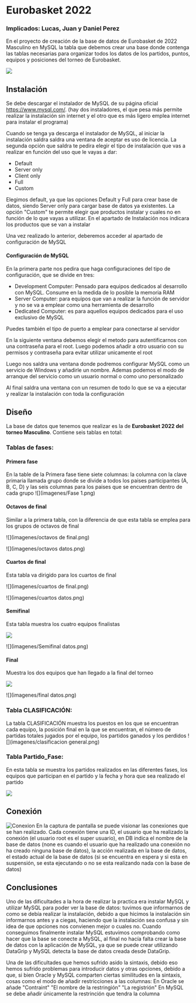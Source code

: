 # Eurobasket 2022
### Implicados: Lucas, Juan y Daniel Perez
En el proyecto de creación de la base de datos de Eurobasket de 2022 Masculino en MySQL la tabla que debemos crear 
una base donde contenga las tablas necesarias para organizar todos los datos de los partidos, puntos, equipos y 
posiciones del torneo de Eurobasket.


![](imagenes/proyecto_clase_04.jpeg)

## Instalación
Se debe descargar el instalador de MySQL de su página oficial https://www.mysql.com/. (hay dos instaladores, el que pesa
más permite realizar la instalación sin internet y el otro que es más ligero emplea internet para instalar el programa) 

Cuando se tenga ya descarga el instalador de MySQL, al iniciar la instalación saldra saldra una ventana de aceptar es
uso de licencia. La segunda opción que saldra te pedira elegir el tipo de instalación que vas a realizar en función del
uso que le vayas a dar:
- Default
- Server only
- Client only
- Full
- Custom

Elegimos default, ya que las opciones Default y Full para crear base de datos, siendo Server only para cargar base de
datos ya existentes. La opción "Custom" te permite elegir que productos instalar y cuales no en función de lo que vayas 
a utilizar.
En el apartado de Instalación nos indicara los productos que se van a instalar 

Una vez realizado lo anterior, deberemos acceder al apartado de configuración de MySQL

#### Configuración de MySQL
En la primera parte nos pedira que haga configuraciones del tipo de configuración, que se divide en tres:
- Development Computer: Pensado para equipos dedicados al desarrollo con MySQL. Consume en la medida de lo posible la 
memoria RAM 
- Server Computer: para equipos que van a realizar la función de servidor y no se va a emplear como una herramienta de
desarrollo
- Dedicated Computer: es para aquellos equipos dedicados para el uso exclusivo de MySQL

Puedes también el tipo de puerto a emplear para conectarse al servidor

En la siguiente ventana debemos elegir el metodo para autentificarnos con una contraseña para el root. Luego podemos 
añadir a otro usuario con su permisos y contraseña para evitar utilizar unicamente el root

Luego nos saldra una ventana donde podremos configurar MySQL como un servicio de Windows y añadirle un nombre. Ademas
podemos el modo de arranque del servicio como un usuario normal o como uno personalizado

Al final saldra una ventana con un resumen de todo lo que se va a ejecutar y realizar la instalación con toda la 
configuración

## Diseño

La base de datos que tenemos que realizar es la de **Eurobasket 2022 del torneo Masculino**.
Contiene seis tablas en total:

### Tablas de fases:
#### Primera fase
En la table de la Primera fase tiene siete columnas: la columna con la clave primaria llamada grupo donde se divide a
todos los paises participantes (A, B, C, D) y las seis columnas para los paises que se encuentran dentro de cada grupo
![](imagenes/Fase 1.png)

#### Octavos de final
Similar a la primera tabla, con la diferencia de que esta tabla se emplea para los grupos de octavos de final

![](imagenes/octavos de final.png)

![](imagenes/octavos datos.png)

#### Cuartos de final
Esta tabla va dirigido para los cuartos de final

![](imagenes/cuartos de final.png)

![](imagenes/cuartos datos.png)

#### Semifinal
Esta tabla muestra los cuatro equipos finalistas

![](imagenes/Semifinal.png)

![](imagenes/Semifinal datos.png)

#### Final
Muestra los dos equipos que han llegado a la final del torneo

![](imagenes/final.png)

![](imagenes/final datos.png)

### Tabla CLASIFICACIÓN:
La tabla CLASIFICACIÓN muestra los puestos en los que se encuentran cada equipo, la posición 
final en la que se encuentran, el número de partidas totales jugados por el equipo, los partidos ganados y los perdidos
![](imagenes/clasificacion general.png)

### Tabla Partido_Fase:
En esta tabla se muestra los partidos realizados en las diferentes fases, los equipos que participan en
el partido y la fecha y hora que sea realizado el partido

![](imagenes/partidos_fase.png)

## Conexión
![Conexion](imagenes/proyecto_clase_03.jpeg)
En la captura de pantalla se puede visionar las conexiones que se han realizado. Cada conexión tiene una ID, el usuario
que ha realizado la conexión (el usuario root es el super usuario), en DB indica el nombre de la base de datos (none es 
cuando el usuario que ha realizado una conexión no ha creado ninguna base de datos), la acción realizada en la base de 
datos, el estado actual de la base de datos (si se encuentra en espera y si esta en suspensión, se esta ejecutando o no
se esta realizando nada con la base de datos)

## Conclusiones
Uno de las dificultades a la hora de realizar la practica era instalar MySQL y utilizar MySQL para poder ver la base de 
datos: tuvimos que informarnos de como se debía realizar la instalación, debido a que hicimos la instalación 
sin informarnos antes y a ciegas, haciendo que la instalación sea confusa y sin idea de que opciones nos convienen mejor
o cuales no. Cuando conseguimos finalmente instalar MySQL estuvimos comprobando como hacer que la base se conecte a 
MySQL, al final no hacía falta crear la base de datos con la aplicación de MySQL, ya que se puede crear utilizando
DataGrip y MySQL detecta la base de datos creada desde DataGrip.

Una de las dificultades que hemos sufrido asido la sintaxis, debido eso hemos sufrido problemas para introducir datos y 
otras opciones, debido a que, si bien Oracle y MySQL comparten ciertas similitudes en la sintaxis, cosas como el modo de 
añadir restricciones a las columnas:
En Oracle se añade "Contraint" "El nombre de la restringión" "La registrión"
En MySQL se debe añadir únicamente la restrinción que tendra la columna


